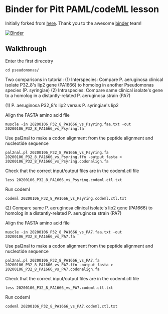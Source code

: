 # Binder for Pitt PAML/codeML lesson

Initially forked from [here](https://github.com/binder-examples/conda). Thank you to the awesome [binder](https://mybinder.org/) team!

[![Binder](https://mybinder.org/badge_logo.svg)](https://gesis.mybinder.org/binder/v2/gh/c4therine/paml-binder-Pitt/master?urlpath=lab)



## Walkthrough

Enter the first direcotry

    cd pseudomonas/

Two comparisons in tutorial: 
(1) Interspecies: Compare P. aeruginosa clinical isolate P32_8's lip2 gene (PA1666) to homolog in another Pseudomonas species (P. syringiae)
(2) Intraspecies: Compare same clinical isolate's gene to a homolog in a distantly-related P. aeruginosa strain (PA7)

(1) P. aeruginosa P32_8's lip2 versus P. syringiae's lip2

Align the FASTA amino acid file

    muscle -in 20200106_P32_8_PA1666_vs_Psyring.faa.txt -out 20200106_P32_8_PA1666_vs_Psyring.fa

Use pal2nal to make a codon alignment from the peptide alignment and nucleotide sequence

    pal2nal.pl 20200106_P32_8_PA1666_vs_Psyring.fa 20200106_P32_8_PA1666_vs_Psyring.ffn -output fasta > 20200106_P32_8_PA1666_vs_Psyring.codonalign.fa

Check that the correct input/output files are in the codeml.ctl file

    less 20200106_P32_8_PA1666_vs_Psyring.codeml.ctl.txt

Run codeml

    codeml 20200106_P32_8_PA1666_vs_Psyring.codeml.ctl.txt


(2) Compare same P. aeruginosa clinical isolate's lip2 gene (PA1666) to homolog in a distantly-related P. aeruginosa strain (PA7)

Align the FASTA amino acid file

    muscle -in 20200106_P32_8_PA1666_vs_PA7.faa.txt -out 20200106_P32_8_PA1666_vs_PA7.fa

Use pal2nal to make a codon alignment from the peptide alignment and nucleotide sequence

    pal2nal.pl 20200106_P32_8_PA1666_vs_PA7.fa 20200106_P32_8_PA1666_vs_PA7.ffn -output fasta > 20200106_P32_8_PA1666_vs_PA7.codonalign.fa

Check that the correct input/output files are in the codeml.ctl file

    less 20200106_P32_8_PA1666_vs_PA7.codeml.ctl.txt

Run codeml

    codeml 20200106_P32_8_PA1666_vs_PA7.codeml.ctl.txt

